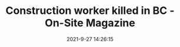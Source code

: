 ---
"title": "Construction worker killed in BC - On-Site Magazine"
"date": "2021-9-27 14:26:15"
"feed_name": "GOOGLENEWSCONSTRUCTION"
"feed_website": "https://news.google.com/search?q=construction%2Bincident&hl=en-US&gl=US&ceid=US:en"
"feed_rss": "https://news.google.com/rss/search?q=construction%2Bincident&hl=en-US&gl=US&ceid=US:en"
"link": "https://www.on-sitemag.com/health-safety/construction-worker-killed-in-b-c/1003975213/"
"source": "{'href': 'https://www.on-sitemag.com', 'title': 'On-Site Magazine'}"
"file": "_posts/2021-1-1-21a03843156e42728a08a3efa6c5f8beb9931d2e.md"
"accident": "1"
"drilling": "0"
"dead": "1"
"injured": "0"
"arrested": "0"
"where": "construction site"
"causes": "unknown"
"place": "bc"
"place_uri": "unknown place"
---